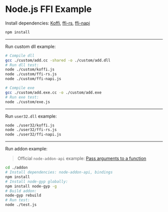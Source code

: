 # Node.js FFI Example

Install dependencies: [Koffi](https://koffi.dev/start), [ffi-rs](https://github.com/zhangyuang/node-ffi-rs), [ffi-napi](https://github.com/node-ffi-napi/node-ffi-napi)

```bash
npm install
```

---

Run custom dll example:

```bash
# Compile dll
gcc ./custom/add.cc -shared -o ./custom/add.dll
# Run dll test:
node ./custom/koffi.js
node ./custom/ffi-rs.js
node ./custom/ffi-napi.js

# Compile exe
gcc ./custom/add.exe.cc -o ./custom/add.exe
# Run exe test:
node ./custom/exe.js
```

---

Run `user32.dll` example:

```bash
node ./user32/koffi.js
node ./user32/ffi-rs.js
node ./user32/ffi-napi.js
```

---

Run addon example:

> Official `node-addon-api` example: [Pass arguments to a function](https://github.com/nodejs/node-addon-examples/tree/main/src/1-getting-started/2_function_arguments/node-addon-api)

```bash
cd ./addon
# Install dependencies: node-addon-api, bindings
npm install
# Install node-gyp globally:
npm install node-gyp -g
# Build addon:
node-gyp rebuild
# Run test:
node ./test.js
```
